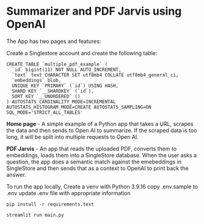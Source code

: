 # Summarizer and PDF Jarvis using OpenAI
The App has two pages and features:

Create a Singlestore account and create the following table:

    CREATE TABLE `multiple_pdf_example` (
      `id` bigint(11) NOT NULL AUTO_INCREMENT,
      `text` text CHARACTER SET utf8mb4 COLLATE utf8mb4_general_ci,
      `embeddings` blob,
      UNIQUE KEY `PRIMARY` (`id`) USING HASH,
      SHARD KEY `__SHARDKEY` (`id`),
      SORT KEY `__UNORDERED` ()
    ) AUTOSTATS_CARDINALITY_MODE=INCREMENTAL AUTOSTATS_HISTOGRAM_MODE=CREATE AUTOSTATS_SAMPLING=ON SQL_MODE='STRICT_ALL_TABLES'


**Home page** - A simple example of a Python app that takes a URL, scrapes the data and then sends to Open AI to summarize.
If the scraped data is too long, it will be split into multiple requests to Open AI.

**PDF Jarvis** - An app that reads the uploaded PDF, converts them to embeddings, loads them into a SingleStore database. When the user asks a question, the app does a semantic match against the emebeddings in SingleStore and then sends that as a context to OpenAI to print back the answer.


To run the app locally,
Create a venv with Python 3.9.16
copy .env.sample to .env
update .env file with appropriate information

```pip install -r requirements.text```

```streamlit run main.py```
